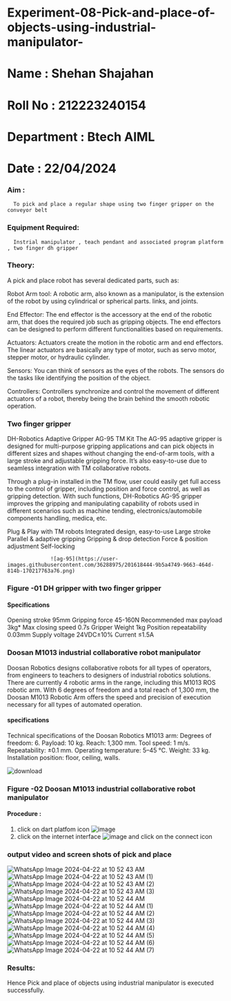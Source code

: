 # Experiment-08-Pick-and-place-of-objects-using-industrial-manipulator-
# Name : Shehan Shajahan
# Roll No : 212223240154
# Department : Btech AIML
# Date : 22/04/2024
### Aim :
      To pick and place a regular shape using two finger gripper on the conveyor belt 
### Equipment Required: 
      Instrial manipulator , teach pendant and associated program platform , two finger dh gripper 
      
### Theory: 

A pick and place robot has several dedicated parts, such as:

Robot Arm tool: A robotic arm, also known as a manipulator, is the extension of the robot by using cylindrical or spherical parts. links, and joints.

End Effector: The end effector is the accessory at the end of the robotic arm, that does the required job such as gripping objects. The end effectors can be designed to perform different functionalities based on requirements.

Actuators: Actuators create the motion in the robotic arm and end effectors. The linear actuators are basically any type of motor, such as servo motor, stepper motor, or hydraulic cylinder.

Sensors: You can think of sensors as the eyes of the robots. The sensors do the tasks like identifying the position of the object.

Controllers: Controllers synchronize and control the movement of different actuators of a robot, thereby being the brain behind the smooth robotic operation.


### Two finger gripper 

DH-Robotics
Adaptive Gripper AG-95 TM Kit
The AG-95 adaptive gripper is designed for multi-purpose gripping applications and can pick objects in different sizes and shapes without changing the end-of-arm tools, with a large stroke and adjustable gripping force. It’s also easy-to-use due to seamless integration with TM collaborative robots.

Through a plug-in installed in the TM flow, user could easily get full access to the control of gripper, including position and force control, as well as gripping detection. With such functions, DH-Robotics AG-95 gripper improves the gripping and manipulating capability of robots used in different scenarios such as machine tending, electronics/automobile components handling, medica, etc.

Plug & Play with TM robots
Integrated design, easy-to-use
Large stroke
Parallel & adaptive gripping
Gripping & drop detection
Force & position adjustment
Self-locking

                  ![ag-95](https://user-images.githubusercontent.com/36288975/201618444-9b5a4749-9663-464d-814b-170217763a76.png)
### Figure -01 DH gripper with two finger gripper 

#### Specifications

Opening stroke	95mm
Gripping force 	45-160N
Recommended max payload	3kg*
Max closing speed	0.7s
Gripper Weight	1kg
Position repeatability	0.03mm
Supply voltage	24VDC±10%
Current	≤1.5A



### Doosan M1013 industrial collaborative robot manipulator 
Doosan Robotics designs collaborative robots for all types of operators, from engineers to teachers to designers of industrial robotics solutions. There are currently 4 robotic arms in the range, including this M1013 ROS robotic arm. With 6 degrees of freedom and a total reach of 1,300 mm, the Doosan M1013 Robotic Arm offers the speed and precision of execution necessary for all types of automated operation.

#### specifications 
Technical specifications of the Doosan Robotics M1013 arm:
Degrees of freedom: 6.
Payload: 10 kg.
Reach: 1,300 mm.
Tool speed: 1 m/s.
Repeatability: ±0.1 mm.
Operating temperature: 5–45 °C.
Weight: 33 kg.
Installation position: floor, ceiling, walls.



![download](https://user-images.githubusercontent.com/36288975/201624230-89cc83ff-cecd-49ea-84c6-c67066e9d157.jpg)

### Figure -02 Doosan M1013 industrial collaborative robot manipulator 

#### Procedure : 

1. click on dart platfom icon ![image](https://user-images.githubusercontent.com/36288975/201621038-f1248586-5c20-40fd-8a74-68c7d8b44939.png)
2. click on the internet interface 
![image](https://user-images.githubusercontent.com/36288975/201621235-3b8b46a9-3c19-4207-9ea2-6a7954eb6135.png)
and click on the connect icon 

### output video and screen shots of pick and place 
![WhatsApp Image 2024-04-22 at 10 52 43 AM](https://github.com/shehanshajahan/Experiment-08-Pick-and-place-of-objects-using-industrial-manipulator-/assets/139317389/1e4b6c52-e8ec-4d95-aea9-3aa309f64334)
![WhatsApp Image 2024-04-22 at 10 52 43 AM (1)](https://github.com/shehanshajahan/Experiment-08-Pick-and-place-of-objects-using-industrial-manipulator-/assets/139317389/580f8ab5-2b59-467e-b323-3d19c7274076)
![WhatsApp Image 2024-04-22 at 10 52 43 AM (2)](https://github.com/shehanshajahan/Experiment-08-Pick-and-place-of-objects-using-industrial-manipulator-/assets/139317389/a3da4d95-2b0d-45b4-8003-b353a1ff66d3)
![WhatsApp Image 2024-04-22 at 10 52 43 AM (3)](https://github.com/shehanshajahan/Experiment-08-Pick-and-place-of-objects-using-industrial-manipulator-/assets/139317389/3ce3a814-7254-484d-bcff-4960cd10913c)
![WhatsApp Image 2024-04-22 at 10 52 44 AM](https://github.com/shehanshajahan/Experiment-08-Pick-and-place-of-objects-using-industrial-manipulator-/assets/139317389/95494101-0366-4f1f-a183-0332751baeaf)
![WhatsApp Image 2024-04-22 at 10 52 44 AM (1)](https://github.com/shehanshajahan/Experiment-08-Pick-and-place-of-objects-using-industrial-manipulator-/assets/139317389/a10dd71e-2739-43f7-8b32-92a8c8620d91)
![WhatsApp Image 2024-04-22 at 10 52 44 AM (2)](https://github.com/shehanshajahan/Experiment-08-Pick-and-place-of-objects-using-industrial-manipulator-/assets/139317389/a9428859-f977-4b32-8587-9a1121ff5a93)
![WhatsApp Image 2024-04-22 at 10 52 44 AM (3)](https://github.com/shehanshajahan/Experiment-08-Pick-and-place-of-objects-using-industrial-manipulator-/assets/139317389/2c70ad76-7850-477c-b933-d3a298687531)
![WhatsApp Image 2024-04-22 at 10 52 44 AM (4)](https://github.com/shehanshajahan/Experiment-08-Pick-and-place-of-objects-using-industrial-manipulator-/assets/139317389/4a36a587-d31a-4026-b87d-71d1c55bf3cf)
![WhatsApp Image 2024-04-22 at 10 52 44 AM (5)](https://github.com/shehanshajahan/Experiment-08-Pick-and-place-of-objects-using-industrial-manipulator-/assets/139317389/be9ea857-2f83-42b0-b4b2-c170a30f04cc)
![WhatsApp Image 2024-04-22 at 10 52 44 AM (6)](https://github.com/shehanshajahan/Experiment-08-Pick-and-place-of-objects-using-industrial-manipulator-/assets/139317389/98622be1-efd6-40ec-8d68-d78546158fc2)
![WhatsApp Image 2024-04-22 at 10 52 44 AM (7)](https://github.com/shehanshajahan/Experiment-08-Pick-and-place-of-objects-using-industrial-manipulator-/assets/139317389/ab0294f5-868a-45ea-b8aa-18e42467013f)




### Results: 
Hence Pick and place of objects using industrial manipulator is executed successfully.





